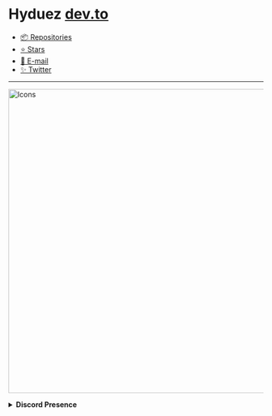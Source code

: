 # Hyduez [dev.to](https://dev.to/hyduez)
- [📦 Repositories](https://github.com/hyduez?tab=repositories)
- [⭐ Stars](https://github.com/hyduez?tab=stars)
- [📧 E-mail](mailto:hyduez@outlook.es)
- [✨ Twitter](https://twitter.com/hyduez)

<hr />

[<img src='https://skillicons.dev/icons?i=bash,css,git,github,html,js,neovim,nextjs,nodejs,tailwind,ts,regex,vscode' alt='Icons' width='600' />](#)

<details>
  <summary><b>Discord Presence</b></summary>
  <br />
  <img src='https://lanyard.cnrad.dev/api/808812148234780732' alt='Discord Presence' align='center' />
</details>
